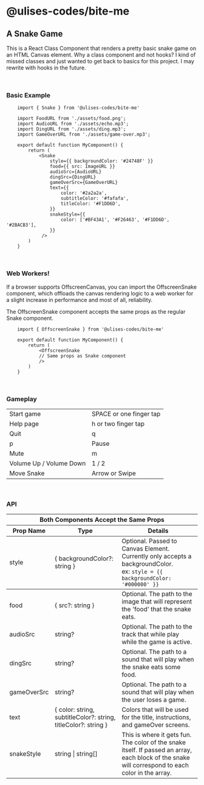 # @ulises-codes/bite-me

## A Snake Game

This is a React Class Component that renders a pretty basic snake game on an HTML Canvas element. Why a class component and not hooks? I kind of missed classes and just wanted to get back to basics for this project. I may rewrite with hooks in the future.

<br />

### Basic Example

        import { Snake } from '@ulises-codes/bite-me'

        import FoodURL from './assets/food.png';
        import AudioURL from './assets/echo.mp3';
        import DingURL from './assets/ding.mp3';
        import GameOverURL from './assets/game-over.mp3';

        export default function MyComponent() {
            return (
                <Snake
                    style={{ backgroundColor: '#24748F' }}
                    food={{ src: ImageURL }}
                    audioSrc={AudioURL}
                    dingSrc={DingURL}
                    gameOverSrc={GameOverURL}
                    text={{
                        color: '#2a2a2a',
                        subtitleColor: '#fafafa',
                        titleColor: '#F1DD6D',
                    }}
                    snakeStyle={{
                        color: ['#BF43A1', '#F26463', '#F1DD6D', '#2BACB3'],
                    }}
                 />
            )
        }

<br />

### Web Workers!

If a browser supports OffscreenCanvas, you can import the OffscreenSnake component, which offloads the canvas rendering logic to a web worker for a slight increase in performance and most of all, reliability.

The OffscreenSnake component accepts the same props as the regular Snake component.

        import { OffscreenSnake } from '@ulises-codes/bite-me'

        export default function MyComponent() {
            return (
                <OffscreenSnake
                // Same props as Snake component
                />
            )
        }

<br />

### Gameplay

<table>
  <tbody>
    <tr>
      <td>Start game</td>
      <td>SPACE or one finger tap</td>
    </tr>
    <tr>
      <td>Help page</td>
      <td>h or two finger tap</td>
    </tr>
    <tr>
      <td>Quit</td>
      <td>q</td>
    </tr>
    <tr>
      <td>p</td>
      <td>Pause</td>
    </tr>
    <tr>
      <td>Mute</td>
      <td>m</td>
    </tr>
    <tr>
      <td>Volume Up / Volume Down</td>
      <td>1 / 2</td>
    </tr>
    <tr>
      <td>Move Snake</td>
      <td>Arrow or Swipe</td>
    </tr>
  </tbody>
</table>

<br />

### API

<table>
    <thead>
        <tr>
            <th colspan="3">Both Components Accept the Same Props</th>
        </tr>
        <tr>
            <th colspan="1">Prop Name</th>
            <th colspan="1">Type</th>
            <th colspan="1">Details</th>
        </tr>
    </thead>
    <tbody>
        <tr>
            <td>style</td>
            <td>{ backgroundColor?: string }</td>
            <td>Optional. Passed to Canvas Element. Currently only accepts a backgroundColor.<br />
            ex: <code>style = {{ backgroundColor: '#000000' }}</code>
            </td>
        </tr>
 <tbody>
        <tr>
            <td>food</td>
            <td>{  src?: string  }</td>
            <td>Optional. The path to the image that will represent the 'food' that the snake eats.            
            </td>
        </tr>
        <tr>
            <td>audioSrc</td>
            <td>string?</td>
            <td>Optional. The path to the track that while play while the game is active.</td>
        </tr>
        <tr>
            <td>dingSrc</td>
            <td>string?</td>
            <td>Optional. The path to a sound that will play when the snake eats some food.</td>
        </tr>
        <tr>
            <td>gameOverSrc</td>
            <td>string?</td>
            <td>Optional. The path to a sound that will play when the user loses a game.</td>
        </tr>
        <tr>
            <td>text</td>
            <td>{ color: string, subtitleColor?: string, titleColor?: string }</td>
            <td>Colors that will be used for the title, instructions, and gameOver screens.</td>
        </tr>
        <tr>
            <td>snakeStyle</td>
            <td>string | string[]</td>
            <td>This is where it gets fun. The color of the snake itself. If passed an array, each block of the snake will correspond to each color in the array.</td>
        </tr>
    </tbody>
</table>
